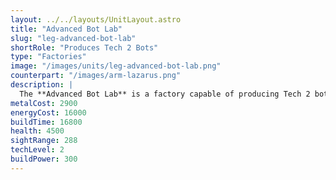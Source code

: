 ```yaml
---
layout: ../../layouts/UnitLayout.astro
title: "Advanced Bot Lab"
slug: "leg-advanced-bot-lab"
shortRole: "Produces Tech 2 Bots"
type: "Factories"
image: "/images/units/leg-advanced-bot-lab.png"
counterpart: "/images/arm-lazarus.png"
description: |
  The **Advanced Bot Lab** is a factory capable of producing Tech 2 bot units and can only be built on land.
metalCost: 2900
energyCost: 16000
buildTime: 16800
health: 4500
sightRange: 288
techLevel: 2
buildPower: 300
---
```

